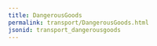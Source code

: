 ```yaml
---
title: DangerousGoods
permalink: transport/DangerousGoods.html
jsonid: transport_dangerousgoods
---
```

